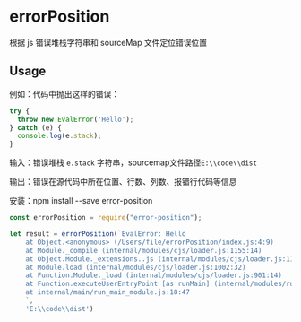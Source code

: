 # errorPosition
根据 js 错误堆栈字符串和 sourceMap 文件定位错误位置

## Usage
例如：代码中抛出这样的错误：

```js
try {
  throw new EvalError('Hello');
} catch (e) {
  console.log(e.stack);               
}
```

输入：错误堆栈 `e.stack` 字符串，sourcemap文件路径`E:\\code\\dist`

输出：错误在源代码中所在位置、行数、列数、报错行代码等信息

安装：npm install --save error-position

```js
const errorPosition = require("error-position");

let result = errorPosition(`EvalError: Hello    
    at Object.<anonymous> (/Users/file/errorPosition/index.js:4:9)    
    at Module._compile (internal/modules/cjs/loader.js:1155:14)    
    at Object.Module._extensions..js (internal/modules/cjs/loader.js:1178:10)    
    at Module.load (internal/modules/cjs/loader.js:1002:32)    
    at Function.Module._load (internal/modules/cjs/loader.js:901:14)    
    at Function.executeUserEntryPoint [as runMain] (internal/modules/run_main.js:74:12)    
    at internal/main/run_main_module.js:18:47
    `, 
    'E:\\code\\dist')

```
